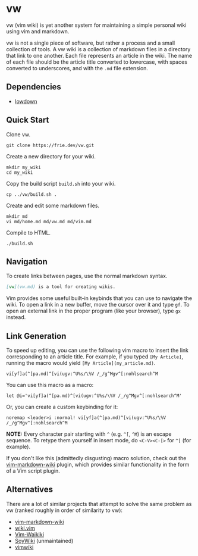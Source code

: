 # vw

vw (vim wiki) is yet another system for maintaining a simple personal wiki using vim and markdown.

vw is not a single piece of software, but rather a process and a small collection of tools.
A vw wiki is a collection of markdown files in a directory that link to one another.
Each file represents an article in the wiki.
The name of each file should be the article title converted to lowercase, with spaces converted to underscores, and with the `.md` file extension.

## Dependencies

- [lowdown](https://kristaps.bsd.lv/lowdown/)

## Quick Start

Clone vw.

```
git clone https://frie.dev/vw.git
```

Create a new directory for your wiki.

```
mkdir my_wiki
cd my_wiki
```

Copy the build script `build.sh` into your wiki.

```
cp ../vw/build.sh .
```

Create and edit some markdown files.

```
mkdir md
vi md/home.md md/vw.md md/vim.md
```

Compile to HTML.

```
./build.sh
```

## Navigation

To create links between pages, use the normal markdown syntax.

```md
[vw](vw.md) is a tool for creating wikis.
```

Vim provides some useful built-in keybinds that you can use to navigate the wiki.
To open a link in a new buffer, move the cursor over it and type `gf`.
To open an external link in the proper program (like your browser), type `gx` instead.

## Link Generation

To speed up editing, you can use the following vim macro to insert the link corresponding to an article title.
For example, if you typed `[My Article]`, running the macro would yield `[My Article](my_article.md)`.

```
vi[yf]a(^[pa.md)^[vi(ugv:^U%s/\%V /_/g^Mgv^[:nohlsearch^M
```

You can use this macro as a macro:

```vim
let @i='vi[yf]a(^[pa.md)^[vi(ugv:^U%s/\%V /_/g^Mgv^[:nohlsearch^M'
```

Or, you can create a custom keybinding for it:

```vim
noremap <leader>i :normal! vi[yf]a(^[pa.md)^[vi(ugv:^U%s/\%V /_/g^Mgv^[:nohlsearch^M
```

**NOTE:** Every character pair starting with `^` (e.g. `^[`, `^M`) is an escape sequence.
To retype them yourself in insert mode, do `<C-V><C-[>` for `^[` (for example).

If you don't like this (admittedly disgusting) macro solution, check out the [vim-markdown-wiki](https://github.com/mmai/vim-markdown-wiki) plugin, which provides similar functionality in the form of a Vim script plugin.

## Alternatives

There are a lot of similar projects that attempt to solve the same problem as vw (ranked roughly in order of similarity to vw):

- [vim-markdown-wiki](https://github.com/mmai/vim-markdown-wiki)
- [wiki.vim](https://github.com/lervag/wiki.vim)
- [Vim-Waikiki](https://github.com/fcpg/vim-waikiki)
- [SoyWiki](https://github.com/danchoi/soywiki) (unmaintained)
- [vimwiki](https://vimwiki.github.io/)
